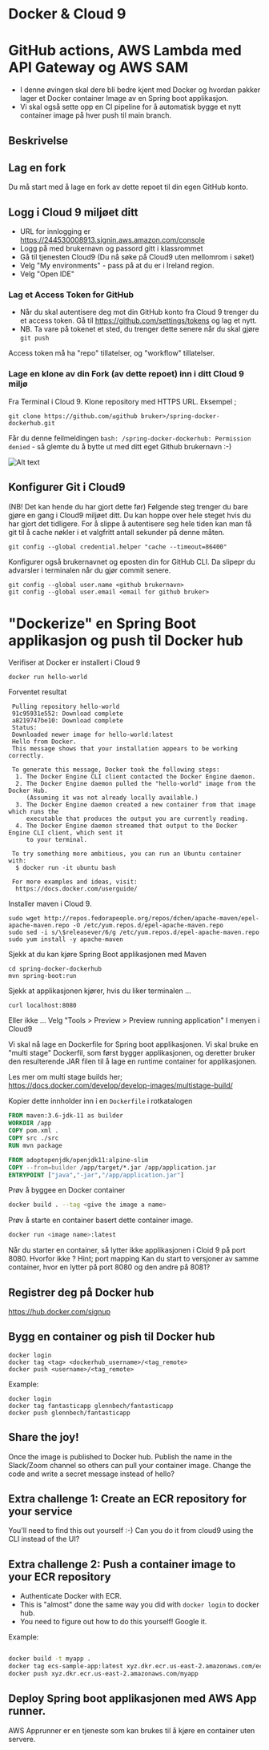 # Docker & Cloud 9

# GitHub actions, AWS Lambda med API Gateway og AWS SAM

* I denne øvingen skal dere bli bedre kjent med Docker og hvordan pakker lager et Docker container Image av en Spring boot applikasjon. 
* Vi skal også sette opp en CI pipeline for å automatisk bygge et nytt container image på hver push til main branch.  

## Beskrivelse

## Lag en fork

Du må start med å lage en fork av dette repoet til din egen GitHub konto. 

## Logg i Cloud 9 miljøet ditt

* URL for innlogging er https://244530008913.signin.aws.amazon.com/console
* Logg på med brukernavn og passord gitt i klassrommet
* Gå til tjenesten Cloud9 (Du nå søke på Cloud9 uten mellomrom i søket)
* Velg "My environments" - pass på at du er i Ireland region.
* Velg "Open IDE"

### Lag et Access Token for GitHub

* Når du skal autentisere deg mot din GitHub konto fra Cloud 9 trenger du et access token.  Gå til  https://github.com/settings/tokens og lag et nytt.
* NB. Ta vare på tokenet et sted, du trenger dette senere når du skal gjøre ```git push```

Access token må ha "repo" tillatelser, og "workflow" tillatelser.

### Lage en klone av din Fork (av dette repoet) inn i ditt Cloud 9 miljø

Fra Terminal i Cloud 9. Klone repository med HTTPS URL. Eksempel ;

```
git clone https://github.com/≤github bruker>/spring-docker-dockerhub.git
```

Får du denne feilmeldingen ```bash: /spring-docker-dockerhub: Permission denied``` - så glemte du å bytte ut <github bruker> med
ditt eget Github brukernavn :-)

![Alt text](img/clone.png  "a title")

## Konfigurer Git i Cloud9

(NB! Det kan hende du har gjort dette før)
Følgende steg trenger du bare gjøre en gang i Cloud9 miljøet ditt. Du kan hoppe over hele steget hvis du har gjort det tidligere.
For å slippe å autentisere seg hele tiden kan man få git til å cache nøkler i et valgfritt antall sekunder på denne måten.

```shell
git config --global credential.helper "cache --timeout=86400"
```

Konfigurer også brukernavnet og eposten din for GitHub CLI. Da slipepr du advarsler i terminalen
når du gjør commit senere.

````shell
git config --global user.name <github brukernavn>
git config --global user.email <email for github bruker>

````

#  "Dockerize"  en Spring Boot applikasjon og push til Docker hub

Verifiser at Docker er installert i Cloud 9

```docker run hello-world``` 

Forventet resultat  

```Unable to find image hello-world:latest locally
 Pulling repository hello-world
 91c95931e552: Download complete
 a8219747be10: Download complete
 Status: 
 Downloaded newer image for hello-world:latest
 Hello from Docker.
 This message shows that your installation appears to be working correctly.

 To generate this message, Docker took the following steps:
  1. The Docker Engine CLI client contacted the Docker Engine daemon.
  2. The Docker Engine daemon pulled the "hello-world" image from the Docker Hub.
     (Assuming it was not already locally available.)
  3. The Docker Engine daemon created a new container from that image which runs the
     executable that produces the output you are currently reading.
  4. The Docker Engine daemon streamed that output to the Docker Engine CLI client, which sent it
     to your terminal.

 To try something more ambitious, you can run an Ubuntu container with:
  $ docker run -it ubuntu bash

 For more examples and ideas, visit:
  https://docs.docker.com/userguide/

```

Installer maven i Cloud 9.
```
sudo wget http://repos.fedorapeople.org/repos/dchen/apache-maven/epel-apache-maven.repo -O /etc/yum.repos.d/epel-apache-maven.repo
sudo sed -i s/\$releasever/6/g /etc/yum.repos.d/epel-apache-maven.repo
sudo yum install -y apache-maven
```

Sjekk at du kan kjøre Spring Boot applikasjonen med Maven 
```
cd spring-docker-dockerhub
mvn spring-boot:run
```

Sjekk at applikasjonen kjører, hvis du liker terminalen ... 
```
curl localhost:8080                                                                                                            
```

Eller ikke ... Velg "Tools > Preview > Preview running application" I menyen i Cloud9 

Vi skal nå lage en Dockerfile for Spring boot applikasjonen. Vi skal bruke en "multi stage" Dockerfil, som 
først bygger applikasjonen, og deretter bruker den resulterende JAR filen til å lage en runtime container for applikasjonen. 

Les mer om multi stage builds her; https://docs.docker.com/develop/develop-images/multistage-build/

Kopier dette innholder inn i en  ```Dockerfile``` i rotkatalogen

```dockerfile
FROM maven:3.6-jdk-11 as builder
WORKDIR /app
COPY pom.xml .
COPY src ./src
RUN mvn package

FROM adoptopenjdk/openjdk11:alpine-slim
COPY --from=builder /app/target/*.jar /app/application.jar
ENTRYPOINT ["java","-jar","/app/application.jar"]

```

Prøv å byggee en Docker container
```sh
docker build . --tag <give the image a name>
```

Prøv å starte en container basert dette container image.  
```sh
docker run <image name>:latest
```

Når du starter en container, så lytter ikke applikasjonen i Cloid 9 på port  8080. Hvorfor ikke ? Hint; port mapping 
Kan du start to versjoner av samme container, hvor en lytter på port 8080 og den andre på 8081?

## Registrer deg på Docker hub

https://hub.docker.com/signup

## Bygg en container og pish til Docker hub 

```
docker login
docker tag <tag> <dockerhub_username>/<tag_remote>
docker push <username>/<tag_remote>
```

Example:
```
docker login
docker tag fantasticapp glennbech/fantasticapp
docker push glennbech/fantasticapp
```

## Share the joy! 

Once the image is published to Docker hub. Publish the name in the Slack/Zoom channel so others can pull your container image.
Change the code and write a secret message instead of hello?

## Extra challenge 1: Create an ECR repository for your service

You'll need to find this out yourself :-) 
Can you do it from cloud9 using the CLI instead of the UI?

## Extra challenge 2: Push a container image to your ECR repository

* Authenticate Docker with ECR.
* This is "almost" done the same way you did with ```docker login``` to docker hub. 
* You need to figure out how to do this yourself! Google it. 

Example:
```sh

docker build -t myapp .
docker tag ecs-sample-app:latest xyz.dkr.ecr.us-east-2.amazonaws.com/ecs-sample-app
docker push xyz.dkr.ecr.us-east-2.amazonaws.com/myapp
```

## Deploy Spring boot applikasjonen med AWS App runner. 

AWS Apprunner er en tjeneste som kan brukes til å kjøre en container uten servere. 

